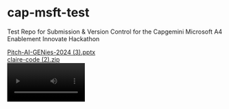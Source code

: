 # cap-msft-test
Test Repo for Submission & Version Control for the Capgemini Microsoft A4 Enablement Innovate Hackathon

[Pitch-AI-GENies-2024 (3).pptx](https://github.com/github-cloudlabsuser-102/cap-msft-test/files/14998959/Pitch-AI-GENies-2024.3.pptx)  
[claire-code (2).zip](https://github.com/github-cloudlabsuser-102/cap-msft-test/files/14998961/claire-code.2.zip)  
<video src='https://github.com/github-cloudlabsuser-102/cap-msft-test/raw/main/claire-pitch%20(1)%20(1).mp4' width=180/>
